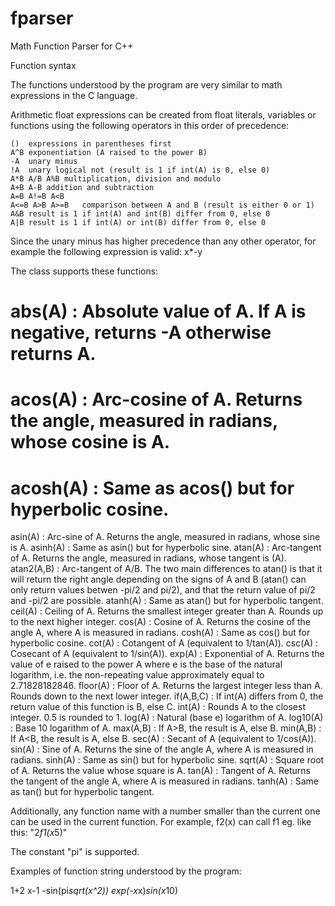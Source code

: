 # fparser
Math Function Parser for C++


Function syntax

The functions understood by the program are very similar to math expressions in the C language.

Arithmetic float expressions can be created from float literals, variables or functions using the following operators in this order of precedence:

	()	expressions in parentheses first
	A^B	exponentiation (A raised to the power B)
	-A	unary minus
	!A	unary logical not (result is 1 if int(A) is 0, else 0)
	A*B A/B A%B	multiplication, division and modulo
	A+B A-B	addition and subtraction
	A=B A!=B A<B
	A<=B A>B A>=B	comparison between A and B (result is either 0 or 1)
	A&B	result is 1 if int(A) and int(B) differ from 0, else 0
	A|B	result is 1 if int(A) or int(B) differ from 0, else 0



Since the unary minus has higher precedence than any other operator, for example the following expression is valid: x*-y

The class supports these functions:

# abs(A) : Absolute value of A. If A is negative, returns -A otherwise returns A.
# acos(A) : Arc-cosine of A. Returns the angle, measured in radians, whose cosine is A.
# acosh(A) : Same as acos() but for hyperbolic cosine.
asin(A) : Arc-sine of A. Returns the angle, measured in radians, whose sine is A.
asinh(A) : Same as asin() but for hyperbolic sine.
atan(A) : Arc-tangent of A. Returns the angle, measured in radians, whose tangent is (A).
atan2(A,B) : Arc-tangent of A/B. The two main differences to atan() is that it will return the right angle depending on the signs of A and B (atan() can only return values betwen -pi/2 and pi/2), and that the return value of pi/2 and -pi/2 are possible.
atanh(A) : Same as atan() but for hyperbolic tangent.
ceil(A) : Ceiling of A. Returns the smallest integer greater than A. Rounds up to the next higher integer.
cos(A) : Cosine of A. Returns the cosine of the angle A, where A is measured in radians.
cosh(A) : Same as cos() but for hyperbolic cosine.
cot(A) : Cotangent of A (equivalent to 1/tan(A)).
csc(A) : Cosecant of A (equivalent to 1/sin(A)).
exp(A) : Exponential of A. Returns the value of e raised to the power A where e is the base of the natural logarithm, i.e. the non-repeating value approximately equal to 2.71828182846.
floor(A) : Floor of A. Returns the largest integer less than A. Rounds down to the next lower integer.
if(A,B,C) : If int(A) differs from 0, the return value of this function is B, else C.
int(A) : Rounds A to the closest integer. 0.5 is rounded to 1.
log(A) : Natural (base e) logarithm of A.
log10(A) : Base 10 logarithm of A.
max(A,B) : If A>B, the result is A, else B.
min(A,B) : If A<B, the result is A, else B.
sec(A) : Secant of A (equivalent to 1/cos(A)).
sin(A) : Sine of A. Returns the sine of the angle A, where A is measured in radians.
sinh(A) : Same as sin() but for hyperbolic sine.
sqrt(A) : Square root of A. Returns the value whose square is A.
tan(A) : Tangent of A. Returns the tangent of the angle A, where A is measured in radians.
tanh(A) : Same as tan() but for hyperbolic tangent.

Additionally, any function name with a number smaller than the current one can be used in the current function. For example, f2(x) can call f1 eg. like this: "2*f1(x*5)"

The constant "pi" is supported.

Examples of function string understood by the program:

1+2
x-1
-sin(pi*sqrt(x^2))
exp(-x*x)*sin(x*10)
